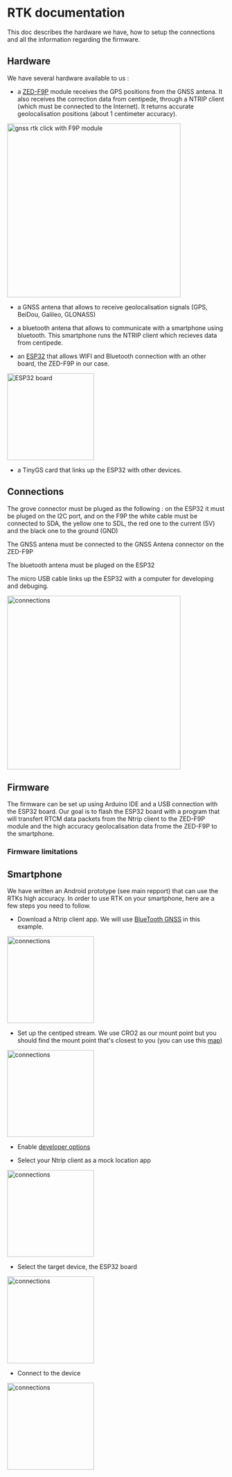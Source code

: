 # RTK documentation

 This doc describes the hardware we have, how to setup the connections and all the information regarding the firmware.

## Hardware
We have several hardware available to us :

-  a [ZED-F9P](https://www.mikroe.com/gnss-rtk-click) module receives the GPS positions from the GNSS antena. It also receives the correction data from centipede, through a NTRIP client (which must be connected to the Internet). It returns accurate geolocalisation positions (about 1 centimeter accuracy).

<img src="images/GNSS_RTK_click.jpg" alt="gnss rtk click with F9P module" width="400">

- a GNSS antena that allows to receive geolocalisation signals (GPS, BeiDou, Galileo, GLONASS)

- a bluetooth antena that allows to communicate with a smartphone using bluetooth. This smartphone runs the NTRIP client which recieves data from centipede.

- an [ESP32](https://www.espressif.com/sites/default/files/documentation/esp32-wroom-32d_esp32-wroom-32u_datasheet_en.pdf) that allows WIFI and Bluetooth connection with an other board, the ZED-F9P in our case.

<img src="images/ESP32.png" alt="ESP32 board" width=200>

- a TinyGS card that links up the ESP32 with other devices.

## Connections
The grove connector must be pluged as the following : on the ESP32 it must be pluged on the I2C port, and on the F9P the white cable must be connected to SDA, the yellow one to SDL, the red one to the current (5V) and the black one to the ground (GND)

The GNSS antena must be connected to the GNSS Antena connector on the ZED-F9P

The bluetooth antena must be pluged on the ESP32

The micro USB cable links up the ESP32 with a computer for developing and debuging.

<img src="images/connections.jpg" alt="connections" width=400>

## Firmware

The firmware can be set up using Arduino IDE and a USB connection with the ESP32 board. Our goal is to flash the ESP32 board with a program that will transfert RTCM data packets from the Ntrip client to the ZED-F9P module and the high accuracy geolocalisation data frome the ZED-F9P to the smartphone.

### Firmware limitations

## Smartphone

We have written an Android prototype (see main repport) that can use the RTKs high accuracy. In order to use RTK on your smartphone, here are a few steps you need to follow.

* Download a Ntrip client app. We will use [BlueTooth GNSS](https://play.google.com/store/apps/details?id=com.clearevo.bluetooth_gnss) in this example.

<img src="images/playstore_bt_gnss.jpg" alt="connections" width=200>

* Set up the centiped stream. We use CRO2 as our mount point but you should find the mount point that's closest to you (you can use this [map](https://docs.centipede.fr/))

<img src="images/bt_gnss_settings_centipede.jpg" alt="connections" width=200>

* Enable [developer options](https://developer.android.com/studio/debug/dev-options)

* Select your Ntrip client as a mock location app

<img src="images/dev_options.jpg" alt="connections" width=200>

* Select the target device, the ESP32 board

<img src="images/bt_gnss_settings_connection.jpg" alt="connections" width=200>

* Connect to the device

<img src="images/bt_gnss_connect.jpg" alt="connections" width=200>
